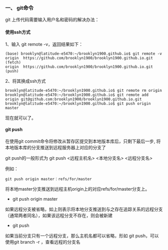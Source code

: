 ### 一、 git命令

git 上传代码需要输入用户名和密码的解决办法：
#### 使用ssh方式
1、输入 git remote -v，返回结果如下：

```
(base) brooklyn@latitude-e5470:~/brooklyn1900.github.io$ git remote -v
origin	https://github.com/brooklyn1900/brooklyn1900.github.io.git (fetch)
origin	https://github.com/brooklyn1900/brooklyn1900.github.io.git (push)
```

2、将其换成ssh方式

```
brooklyn@latitude-e5470:~/brooklyn1900.github.io$ git remote rm origin
brooklyn@latitude-e5470:~/brooklyn1900.github.io$ git remote add origin git@github.com:brooklyn1900/brooklyn1900.github.io.git
brooklyn@latitude-e5470:~/brooklyn1900.github.io$ git push origin master
```
现在就可以了。

#### git push
在使用git commit命令将修改从暂存区提交到本地版本库后，只剩下最后一步, 将本地版本库的分支推送到远程服务器上对应的分支了

git push的一般形式为 git push <远程主机名> <本地分支名> <远程分支名> 

例如：

`git push origin master：refs/for/master`

将本地master分支推送到远程主机origin上的对应refs/for/master分支上。

* git push origin master

如果远程分支被省略，如上则表示将本地分支推送到与之存在追踪关系的远程分支（通常两者同名），如果该远程分支不存在，则会被新建

* git push

如果当前分支只有一个远程分支，那么主机名都可以省略，形如 git push，可以使用git branch -r ，查看远程的分支名
